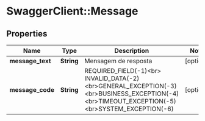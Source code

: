 # SwaggerClient::Message

## Properties
Name | Type | Description | Notes
------------ | ------------- | ------------- | -------------
**message_text** | **String** | Mensagem de resposta | [optional] 
**message_code** | **String** | REQUIRED_FIELD(-1)&lt;br&gt; INVALID_DATA(-2)&lt;br&gt;GENERAL_EXCEPTION(-3)&lt;br&gt;BUSINESS_EXCEPTION(-4)&lt;br&gt;TIMEOUT_EXCEPTION(-5)&lt;br&gt;SYSTEM_EXCEPTION(-6) | [optional] 


